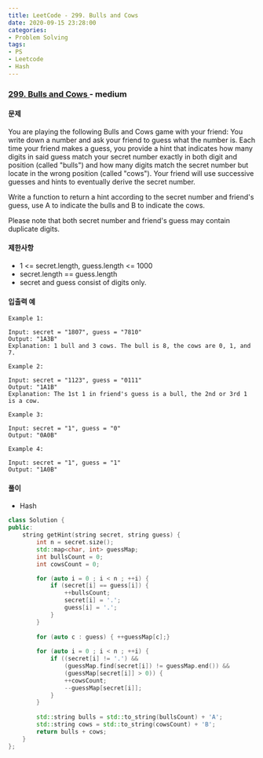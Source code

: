 ```yaml
---
title: LeetCode - 299. Bulls and Cows
date: 2020-09-15 23:28:00
categories:
- Problem Solving
tags:
- PS
- Leetcode
- Hash
---
```


### [ 299. Bulls and Cows ](https://leetcode.com/problems/bulls-and-cows/) - medium

#### 문제

You are playing the following Bulls and Cows game with your friend: You write down a number and ask your friend to guess what the number is. Each time your friend makes a guess, you provide a hint that indicates how many digits in said guess match your secret number exactly in both digit and position (called "bulls") and how many digits match the secret number but locate in the wrong position (called "cows"). Your friend will use successive guesses and hints to eventually derive the secret number.

Write a function to return a hint according to the secret number and friend's guess, use A to indicate the bulls and B to indicate the cows. 

Please note that both secret number and friend's guess may contain duplicate digits.

#### 제한사항

- 1 <= secret.length, guess.length <= 1000
- secret.length == guess.length
- secret and guess consist of digits only.


#### 입출력 예

```
Example 1:

Input: secret = "1807", guess = "7810"
Output: "1A3B"
Explanation: 1 bull and 3 cows. The bull is 8, the cows are 0, 1, and 7.
```

```
Example 2:

Input: secret = "1123", guess = "0111"
Output: "1A1B"
Explanation: The 1st 1 in friend's guess is a bull, the 2nd or 3rd 1 is a cow.
```

```
Example 3:

Input: secret = "1", guess = "0"
Output: "0A0B"
```

```
Example 4:

Input: secret = "1", guess = "1"
Output: "1A0B"
```

#### 풀이
- Hash

```cpp
class Solution {
public:
    string getHint(string secret, string guess) {
        int n = secret.size();
        std::map<char, int> guessMap;
        int bullsCount = 0;        
        int cowsCount = 0;

        for (auto i = 0 ; i < n ; ++i) {
            if (secret[i] == guess[i]) {
                ++bullsCount;
                secret[i] = '.';
                guess[i] = '.';
            }
        }
        
        for (auto c : guess) { ++guessMap[c];}
        
        for (auto i = 0 ; i < n ; ++i) {
            if ((secret[i] != '.') &&
                (guessMap.find(secret[i]) != guessMap.end()) &&
                (guessMap[secret[i]] > 0)) {
                ++cowsCount;
                --guessMap[secret[i]];
            }
        }
        
        std::string bulls = std::to_string(bullsCount) + 'A';
        std::string cows = std::to_string(cowsCount) + 'B';
        return bulls + cows;
    }
};
```

